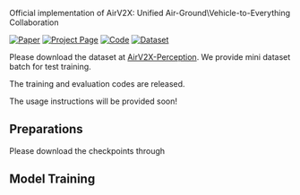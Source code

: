 Official implementation of AirV2X: Unified Air-Ground\\Vehicle-to-Everything Collaboration



[![Paper](https://img.shields.io/badge/arXiv-Paper-<COLOR>.svg)](https://www.arxiv.org/abs/2506.19283) 
[![Project Page](https://img.shields.io/badge/Project-Page-1f72ff.svg)](https://xiangbogaobarry.github.io/AirV2X/) 
[![Code](https://img.shields.io/badge/GitHub-Code-black.svg)](https://github.com/taco-group/AirV2X-Perception)
[![Dataset](https://img.shields.io/badge/HuggingFace-Dataset-yellow.svg)](https://huggingface.co/datasets/xiangbog/AirV2X-Perception)


Please download the dataset at [AirV2X-Perception](https://huggingface.co/datasets/xiangbog/AirV2X-Perception). We provide mini dataset batch for test training.

The training and evaluation codes are released.

The usage instructions will be provided soon!

## Preparations

Please download the checkpoints through

## Model Training